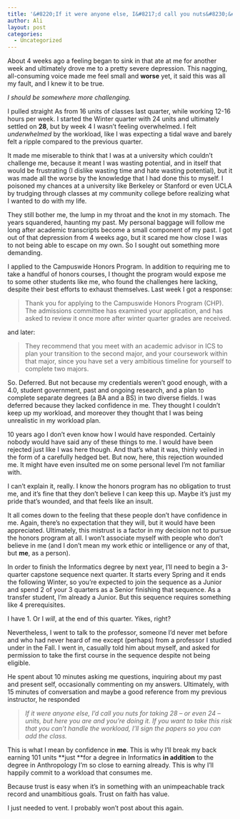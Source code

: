 ```yaml
---
title: '&#8220;If it were anyone else, I&#8217;d call you nuts&#8230;&#8221;'
author: Ali
layout: post
categories:
  - Uncategorized
---
```

About 4 weeks ago a feeling began to sink in that ate at me for another week and ultimately drove me to a pretty severe depression. This nagging, all-consuming voice made me feel small and **worse** yet, it said this was all my fault, and I knew it to be true.

*I should be somewhere more challenging.*

I pulled straight As from 16 units of classes last quarter, while working 12-16 hours per week. I started the Winter quarter with 24 units and ultimately settled on **28**, but by week 4 I wasn&#8217;t feeling overwhelmed. I felt *underwhelmed* by the workload, like I was expecting a tidal wave and barely felt a ripple compared to the previous quarter.

It made me miserable to think that I was at a university which couldn&#8217;t challenge me, because it meant I was wasting potential, and in itself that would be frustrating (I dislike wasting time and hate wasting potential), but it was made all the worse by the knowledge that I had done this to myself. I poisoned my chances at a university like Berkeley or Stanford or even UCLA by trudging through classes at my community college before realizing what I wanted to do with my life.

They still bother me, the lump in my throat and the knot in my stomach. The years squandered, haunting my past. My personal baggage will follow me long after academic transcripts become a small component of my past. I got out of that depression from 4 weeks ago, but it scared me how close I was to not being able to escape on my own. So I sought out something more demanding.

I applied to the Campuswide Honors Program. In addition to requiring me to take a handful of honors courses, I thought the program would expose me to some other students like me, who found the challenges here lacking, despite their best efforts to exhaust themselves. Last week I got a response:

> Thank you for applying to the Campuswide Honors Program (CHP). The admissions committee has examined your application, and has asked to review it once more after winter quarter grades are received.

and later:

> They recommend that you meet with an academic advisor in ICS to plan your transition to the second major, and your coursework within that major, since you have set a very ambitious timeline for yourself to complete two majors.

So. Deferred. But not because my credentials weren&#8217;t good enough, with a 4.0, student government, past and ongoing research, and a plan to complete separate degrees (a BA and a BS) in two diverse fields. I was deferred because they lacked confidence in me. They thought I couldn&#8217;t keep up my workload, and moreover they thought that I was being unrealistic in my workload plan.

10 years ago I don&#8217;t even know how I would have responded. Certainly nobody would have said any of these things to me. I would have been rejected just like I was here though. And that&#8217;s what it was, thinly veiled in the form of a carefully hedged bet. But now, here, this rejection wounded me. It might have even insulted me on some personal level I&#8217;m not familiar with.

I can&#8217;t explain it, really. I know the honors program has no obligation to trust me, and it&#8217;s fine that they don&#8217;t believe I can keep this up. Maybe it&#8217;s just my pride that&#8217;s wounded, and that feels like an insult.

It all comes down to the feeling that these people don&#8217;t have confidence in me. Again, there&#8217;s no expectation that they will, but it would have been appreciated. Ultimately, this mistrust is a factor in my decision not to pursue the honors program at all. I won&#8217;t associate myself with people who don&#8217;t believe in me (and I don&#8217;t mean my work ethic or intelligence or any of that, but **me**, as a person).

In order to finish the Informatics degree by next year, I&#8217;ll need to begin a 3-quarter capstone sequence next quarter. It starts every Spring and it ends the following Winter, so you&#8217;re expected to join the sequence as a Junior and spend 2 of your 3 quarters as a Senior finishing that sequence. As a transfer student, I&#8217;m already a Junior. But this sequence requires something like 4 prerequisites.

I have 1. Or I *will*, at the end of this quarter. Yikes, right?

Nevertheless, I went to talk to the professor, someone I&#8217;d never met before and who had never heard of me except (perhaps) from a professor I studied under in the Fall. I went in, casually told him about myself, and asked for permission to take the first course in the sequence despite not being eligible.

He spent about 10 minutes asking me questions, inquiring about my past and present self, occasionally commenting on my answers. Ultimately, with 15 minutes of conversation and maybe a good reference from my previous instructor, he responded

> *If it were anyone else, I&#8217;d call you nuts for taking 28 &#8211; or even 24 &#8211; units, but here you are and you&#8217;re doing it. If you want to take this risk that you can&#8217;t handle the workload, I&#8217;ll sign the papers so you can add the class.*

This is what I mean by confidence in **me**. This is why I&#8217;ll break my back earning 101 units **just **for a degree in Informatics **in addition** to the degree in Anthropology I&#8217;m so close to earning already. This is why I&#8217;ll happily commit to a workload that consumes me.

Because trust is easy when it&#8217;s in something with an unimpeachable track record and unambitious goals. Trust on faith has value.

I just needed to vent. I probably won&#8217;t post about this again.
